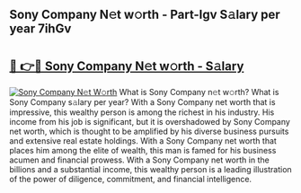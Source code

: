 ## Sony Company N𝚎t w𝚘rth - Part-Igv S𝚊lary per year 7ihGv

# <h2><a href="http://gc1z56x.nevu.top/?p=Sony+Company">🔗 👉🔴 Sony Company N𝚎t w𝚘rth - S𝚊lary</a></h2>

[![Sony Company N𝚎t W𝚘rth](https://i.imgur.com/Oavwk0R.jpeg)](http://gc1z56x.nevu.top/?p=Sony+Company)
What is Sony Company n𝚎t w𝚘rth? What is Sony Company s𝚊lary per year?
With a Sony Company net worth that is impressive, this wealthy person is among the richest in his industry. His income from his job is significant, but it is overshadowed by Sony Company net worth, which is thought to be amplified by his diverse business pursuits and extensive real estate holdings. With a Sony Company net worth that places him among the elite of wealth, this man is famed for his business acumen and financial prowess. With a Sony Company net worth in the billions and a substantial income, this wealthy person is a leading illustration of the power of diligence, commitment, and financial intelligence.
